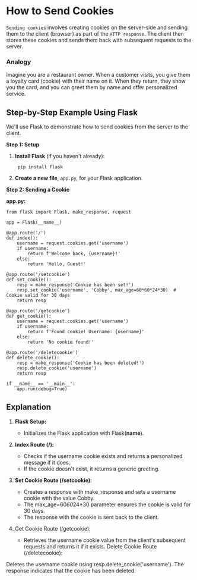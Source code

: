 # How to Send Cookies

`Sending cookies` involves creating cookies on the server-side and sending them to the client (browser) as part of the `HTTP response`. The client then stores these cookies and sends them back with subsequent requests to the server.

### Analogy

Imagine you are a restaurant owner. When a customer visits, you give them a loyalty card (cookie) with their name on it. When they return, they show you the card, and you can greet them by name and offer personalized service.

## Step-by-Step Example Using Flask

We'll use Flask to demonstrate how to send cookies from the server to the client.

__Step 1: Setup__

1. __Install Flask__ (if you haven't already):

        pip install Flask

2. __Create a new file__, `app.py`, for your Flask application.

__Step 2: Sending a Cookie__

__app.py:__

    from flask import Flask, make_response, request

    app = Flask(__name__)

    @app.route('/')
    def index():
        username = request.cookies.get('username')
        if username:
            return f'Welcome back, {username}!'
        else:
            return 'Hello, Guest!'

    @app.route('/setcookie')
    def set_cookie():
        resp = make_response('Cookie has been set!')
        resp.set_cookie('username', 'Cobby', max_age=60*60*24*30)  # Cookie valid for 30 days
        return resp

    @app.route('/getcookie')
    def get_cookie():
        username = request.cookies.get('username')
        if username:
            return f'Found cookie! Username: {username}'
        else:
            return 'No cookie found!'

    @app.route('/deletecookie')
    def delete_cookie():
        resp = make_response('Cookie has been deleted!')
        resp.delete_cookie('username')
        return resp

    if __name__ == '__main__':
        app.run(debug=True)

## Explanation

1. __Flask Setup:__

      - Initializes the Flask application with Flask(__name__).
        
2. __Index Route (/):__

      - Checks if the username cookie exists and returns a personalized message if it does.
      - If the cookie doesn't exist, it returns a generic greeting.

3. __Set Cookie Route (/setcookie)__:

      - Creates a response with make_response and sets a username cookie with the value Cobby.
      - The max_age=60*60*24*30 parameter ensures the cookie is valid for 30 days.
      - The response with the cookie is sent back to the client.
        
4. Get Cookie Route (/getcookie):

      - Retrieves the username cookie value from the client's subsequent requests and returns it if it exists.
Delete Cookie Route (/deletecookie):

Deletes the username cookie using resp.delete_cookie('username').
The response indicates that the cookie has been deleted.
